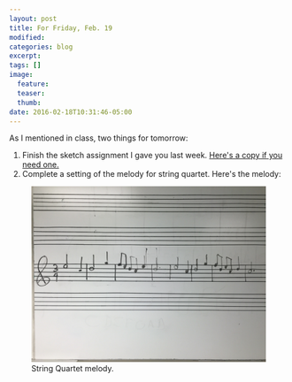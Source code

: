 ```yaml
---
layout: post
title: For Friday, Feb. 19
modified:
categories: blog
excerpt:
tags: []
image:
  feature:
  teaser:
  thumb:
date: 2016-02-18T10:31:46-05:00
---
```


As I mentioned in class, two things for tomorrow:

1. Finish the sketch assignment I gave you last week. [Here's a copy if you need one.](https://www.dropbox.com/s/d3lfg28qydg3kx2/AS2-T%2CDP%2CD%2CT.pdf?dl=0)
2. Complete a setting of the melody for string quartet. Here's the melody: 

<figure>
  <img src="/images/IMG_1866.jpg" alt="">
  <figcaption>String Quartet melody.</figcaption>
</figure>  